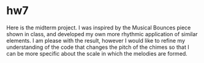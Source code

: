 # hw7

Here is the midterm project. I was inspired by the Musical Bounces piece shown in class, and developed my own more rhythmic application of similar elements. I am please with the result, however I would like to refine my understanding of the code that changes the pitch of the chimes so that I can be more specific about the scale in which the melodies are formed.
